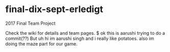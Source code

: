 # final-dix-sept-erledigt
2017 Final Team Project

Check the wiki for details and team pages.
 $
ok this is aarushi trying to do a commit(??) But uh hi im aarushi singh and i really like potatoes. also im doing the maze part for our game. 

